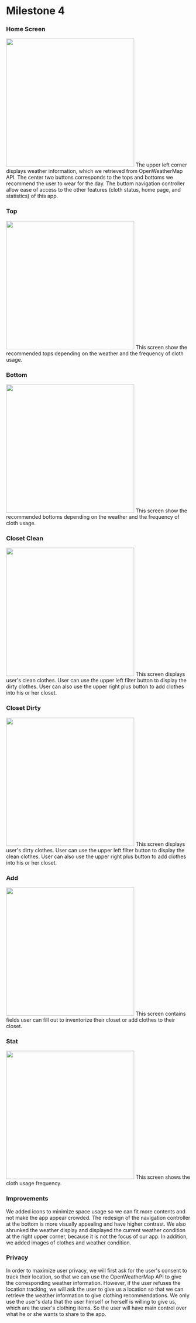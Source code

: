 # Milestone 4

### Home Screen
<img src="images/milestone4/main_screen.png" width=350px>
The upper left corner displays weather information, which we retrieved from OpenWeatherMap API. The center two buttons corresponds to the tops and bottoms we recommend the user to wear for the day. The buttom navigation controller allow ease of access to the other features (cloth status, home page, and statistics) of this app.

### Top
<img src="images/milestone4/top.png" width=350px>
This screen show the recommended tops depending on the weather and the frequency of cloth usage.

### Bottom
<img src="images/milestone4/bottom.png" width=350px>
This screen show the recommended bottoms depending on the weather and the frequency of cloth usage.

### Closet Clean
<img src="images/milestone4/closet_clean.png" width=350px>
This screen displays user's clean clothes. User can use the upper left filter button to display the dirty clothes. User can also use the upper right plus button to add clothes into his or her closet.

### Closet Dirty
<img src="images/milestone4/closet_dirty.png" width=350px>
This screen displays user's dirty clothes. User can use the upper left filter button to display the clean clothes. User can also use the upper right plus button to add clothes into his or her closet.

### Add
<img src="images/milestone4/add.png" width=350px>
This screen contains fields user can fill out to inventorize their closet or add clothes to their closet.

### Stat
<img src="images/milestone4/stat.png" width=350px>
This screen shows the cloth usage frequency.

### Improvements
We added icons to minimize space usage so we can fit more contents and not make the app appear crowded. The redesign of the navigation controller at the bottom is more visually appealing and have higher contrast. We also shrunked the weather display and displayed the current weather condition at the right upper corner, because it is not the focus of our app. In addition, we added images of clothes and weather condition.

### Privacy
In order to maximize user privacy, we will first ask for the user's consent to track their location, so that we can use the OpenWeatherMap API to give the corresponding weather information. However, if the user refuses the location tracking, we will ask the user to give us a location so that we can retrieve the weather information to give clothing recommendations. We only use the user's data that the user himself or herself is willing to give us, which are the user's clothing items. So the user will have main control over what he or she wants to share to the app.
